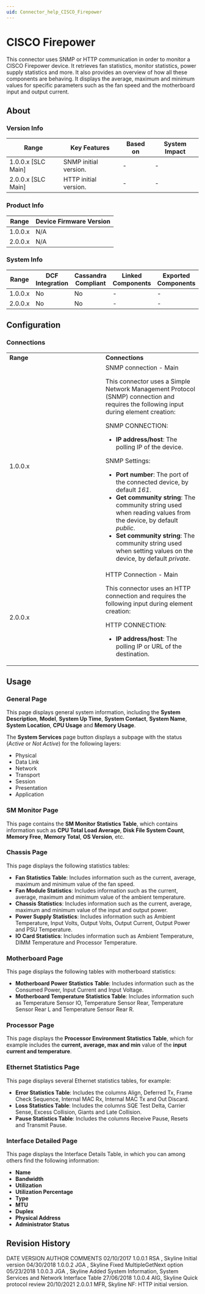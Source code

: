 ```yaml
---
uid: Connector_help_CISCO_Firepower
---
```


# CISCO Firepower

This connector uses SNMP or HTTP communication in order to monitor a CISCO Firepower device. It retrieves fan statistics, monitor statistics, power supply statistics and more. It also provides an overview of how all these components are behaving. It displays the average, maximum and minimum values for specific parameters such as the fan speed and the motherboard input and output current.

## About

### Version Info

| **Range**            | **Key Features**      | **Based on** | **System Impact** |
|----------------------|-----------------------|--------------|-------------------|
| 1.0.0.x \[SLC Main\] | SNMP initial version. | \-           | \-                |
| 2.0.0.x \[SLC Main\] | HTTP initial version. | \-           | \-                |

### Product Info

| **Range** | **Device Firmware Version** |
|-----------|-----------------------------|
| 1.0.0.x   | N/A                         |
| 2.0.0.x   | N/A                         |

### System Info

| **Range** | **DCF Integration** | **Cassandra Compliant** | **Linked Components** | **Exported Components** |
|-----------|---------------------|-------------------------|-----------------------|-------------------------|
| 1.0.0.x   | No                  | No                      | \-                    | \-                      |
| 2.0.0.x   | No                  | No                      | \-                    | \-                      |

## Configuration

### Connections

<table>
<colgroup>
<col style="width: 50%" />
<col style="width: 50%" />
</colgroup>
<tbody>
<tr class="odd">
<td><strong>Range</strong></td>
<td><strong>Connections</strong></td>
</tr>
<tr class="even">
<td>1.0.0.x</td>
<td>SNMP connection - Main
<p>This connector uses a Simple Network Management Protocol (SNMP) connection and requires the following input during element creation:</p>
<p>SNMP CONNECTION:</p>
<ul>
<li><strong>IP address/host</strong>: The polling IP of the device.</li>
</ul>
<p>SNMP Settings:</p>
<ul>
<li><strong>Port number</strong>: The port of the connected device, by default <em>161</em>.</li>
<li><strong>Get community string</strong>: The community string used when reading values from the device, by default <em>public</em>.</li>
<li><strong>Set community string</strong>: The community string used when setting values on the device, by default <em>private</em>.</li>
</ul></td>
</tr>
<tr class="odd">
<td>2.0.0.x</td>
<td>HTTP Connection - Main
<p>This connector uses an HTTP connection and requires the following input during element creation:</p>
<p>HTTP CONNECTION:</p>
<ul>
<li><strong>IP address/host</strong>: The polling IP or URL of the destination.</li>
</ul></td>
</tr>
</tbody>
</table>

## Usage

### General Page

This page displays general system information, including the **System** **Description**, **Model**, **System Up Time**, **System Contact**, **System Name**, **System Location**, **CPU Usage** and **Memory Usage**.

The **System Services** page button displays a subpage with the status (*Active* or *Not Active*) for the following layers:

- Physical
- Data Link
- Network
- Transport
- Session
- Presentation
- Application

### SM Monitor Page

This page contains the **SM Monitor Statistics Table**, which contains information such as **CPU Total Load Average**, **Disk File System Count**, **Memory Free**, **Memory Total**, **OS Version**, etc.

### Chassis Page

This page displays the following statistics tables:

- **Fan Statistics Table**: Includes information such as the current, average, maximum and minimum value of the fan speed.
- **Fan Module Statistics**: Includes information such as the current, average, maximum and minimum value of the ambient temperature.
- **Chassis Statistics**: Includes information such as the current, average, maximum and minimum value of the input and output power.
- **Power Supply Statistics**: Includes information such as Ambient Temperature, Input Volts, Output Volts, Output Current, Output Power and PSU Temperature.
- **IO Card Statistics**: Includes information such as Ambient Temperature, DIMM Temperature and Processor Temperature.

### Motherboard Page

This page displays the following tables with motherboard statistics:

- **Motherboard Power Statistics** **Table**: Includes information such as the Consumed Power, Input Current and Input Voltage.
- **Motherboard Temperature Statistics Table**: Includes information such as Temperature Sensor IO, Temperature Sensor Rear, Temperature Sensor Rear L and Temperature Sensor Rear R.

### Processor Page

This page displays the **Processor Environment Statistics Table**, which for example includes the **current, average, max and min** value of the **input current and temperature**.

### Ethernet Statistics Page

This page displays several Ethernet statistics tables, for example:

- **Error Statistics Table**: Includes the columns Align, Deferred Tx, Frame Check Sequence, Internal MAC Rx, Internal MAC Tx and Out Discard.
- **Loss Statistics Table**: Includes the columns SQE Test Delta, Carrier Sense, Excess Collision, Giants and Late Collision.
- **Pause Statistics Table**: Includes the columns Receive Pause, Resets and Transmit Pause.

### Interface Detailed Page

This page displays the Interface Details Table, in which you can among others find the following information:

- **Name**
- **Bandwidth**
- **Utilization**
- **Utilization Percentage**
- **Type**
- **MTU**
- **Duplex**
- **Physical Address**
- **Administrator Status**

## Revision History

DATE VERSION AUTHOR COMMENTS
02/10/2017 1.0.0.1 RSA , Skyline Initial version
04/30/2018 1.0.0.2 JGA , Skyline Fixed MultipleGetNext option
05/23/2018 1.0.0.3 JGA , Skyline Added System Information, System Services and Network Interface Table
27/06/2018 1.0.0.4 AIG, Skyline Quick protocol review
20/10/2021 2.0.0.1 MFR, Skyline NF: HTTP initial version.
